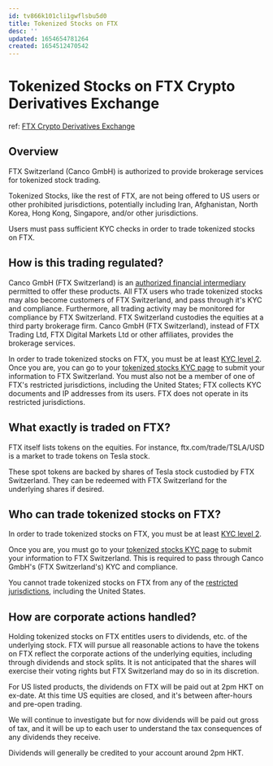 ```yaml
---
id: tv866k101cli1gwflsbu5d0
title: Tokenized Stocks on FTX
desc: ''
updated: 1654654781264
created: 1654512470542
---
```

# Tokenized Stocks on FTX Crypto Derivatives Exchange

ref: [FTX Crypto Derivatives Exchange](https://help.ftx.com/hc/en-us/articles/360051229472-Equities)

## Overview

FTX Switzerland (Canco GmbH) is authorized to provide brokerage services for tokenized stock trading.

Tokenized Stocks, like the rest of FTX, are not being offered to US users or other prohibited jurisdictions, potentially including Iran, Afghanistan, North Korea, Hong Kong, Singapore, and/or other jurisdictions.

Users must pass sufficient KYC checks in order to trade tokenized stocks on FTX.

## How is this trading regulated?

Canco GmbH (FTX Switzerland) is an [authorized financial intermediary](https://www.finma.ch/en/authorisation/self-regulatory-organisations-sros/sro-member-search/) permitted to offer these products. All FTX users who trade tokenized stocks may also become customers of FTX Switzerland, and pass through it's KYC and compliance. Furthermore, all trading activity may be monitored for compliance by FTX Switzerland. FTX Switzerland custodies the equities at a third party brokerage firm. Canco GmbH (FTX Switzerland), instead of FTX Trading Ltd, FTX Digital Markets Ltd or other affiliates, provides the brokerage services.

In order to trade tokenized stocks on FTX, you must be at least [KYC level 2](https://help.ftx.com/hc/en-us/articles/360027668192-Individual-Account-KYC).  Once you are, you can go to your [tokenized stocks KYC page](https://ftx.com/tokenized-stocks-kyc) to submit your information to FTX Switzerland.  You must also not be a member of one of FTX's restricted jurisdictions, including the United States; FTX collects KYC documents and IP addresses from its users.  FTX does not operate in its restricted jurisdictions.

## What exactly is traded on FTX?

FTX itself lists tokens on the equities.  For instance, ftx.com/trade/TSLA/USD is a market to trade tokens on Tesla stock.

These spot tokens are backed by shares of Tesla stock custodied by FTX Switzerland.  They can be redeemed with FTX Switzerland for the underlying shares if desired.

## Who can trade tokenized stocks on FTX?

In order to trade tokenized stocks on FTX, you must be at least [KYC level 2](https://help.ftx.com/hc/en-us/articles/360027668192-Individual-Account-KYC).

Once you are, you must go to your [tokenized stocks KYC page](https://ftx.com/tokenized-stocks-kyc) to submit your information to FTX Switzerland. This is required to pass through Canco GmbH's (FTX Switzerland's) KYC and compliance.

You cannot trade tokenized stocks on FTX from any of the [restricted jurisdictions](https://help.ftx.com/hc/en-us/articles/360042412652-Location-Restrictions-), including the United States.

## How are corporate actions handled?

Holding tokenized stocks on FTX entitles users to dividends, etc. of the underlying stock.  FTX will pursue all reasonable actions to have the tokens on FTX reflect the corporate actions of the underlying equities, including through dividends and stock splits.  It is not anticipated that the shares will exercise their voting rights but FTX Switzerland may do so in its discretion.

For US listed products, the dividends on FTX will be paid out at 2pm HKT on ex-date.  At this time US equities are closed, and it's between after-hours and pre-open trading.

We will continue to investigate but for now dividends will be paid out gross of tax, and it will be up to each user to understand the tax consequences of any dividends they receive.

Dividends will generally be credited to your account around 2pm HKT.